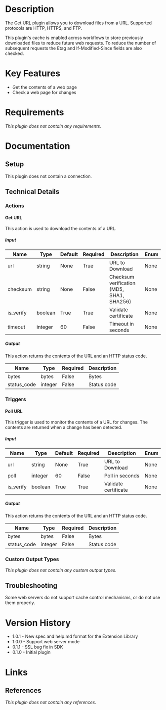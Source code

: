 # Description

The Get URL plugin allows you to download files from a URL. Supported protocols are HTTP, HTTPS, and FTP.

This plugin's cache is enabled across workflows to store previously downloaded files to reduce future web requests.
To reduce the number of subsequent requests the Etag and If-Modified-Since fields are also checked.

# Key Features

* Get the contents of a web page
* Check a web page for changes

# Requirements

_This plugin does not contain any requirements._

# Documentation

## Setup

This plugin does not contain a connection.

## Technical Details

### Actions

#### Get URL

This action is used to download the contents of a URL.

##### Input

|Name|Type|Default|Required|Description|Enum|
|----|----|-------|--------|-----------|----|
|url|string|None|True|URL to Download|None|
|checksum|string|None|False|Checksum verification (MD5, SHA1, SHA256)|None|
|is_verify|boolean|True|True|Validate certificate|None|
|timeout|integer|60|False|Timeout in seconds|None|

##### Output

This action returns the contents of the URL and an HTTP status code.

|Name|Type|Required|Description|
|----|----|--------|-----------|
|bytes|bytes|False|Bytes|
|status_code|integer|False|Status code|

### Triggers

#### Poll URL

This trigger is used to monitor the contents of a URL for changes. The contents are returned when a change has been detected.

##### Input

|Name|Type|Default|Required|Description|Enum|
|----|----|-------|--------|-----------|----|
|url|string|None|True|URL to Download|None|
|poll|integer|60|False|Poll in seconds|None|
|is_verify|boolean|True|True|Validate certificate|None|

##### Output

This action returns the contents of the URL and an HTTP status code.

|Name|Type|Required|Description|
|----|----|--------|-----------|
|bytes|bytes|False|Bytes|
|status_code|integer|False|Status code|

### Custom Output Types

_This plugin does not contain any custom output types._

## Troubleshooting

Some web servers do not support cache control mechanisms, or do not use them properly.

# Version History

* 1.0.1 - New spec and help.md format for the Extension Library
* 1.0.0 - Support web server mode
* 0.1.1 - SSL bug fix in SDK
* 0.1.0 - Initial plugin

# Links

## References

_This plugin does not contain any references._
